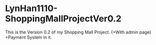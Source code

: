 # LynHan1110-ShoppingMallProjectVer0.2
This is the Version 0.2 of my Shopping Mall Project. (+With admin page)
+Payment System in it.
